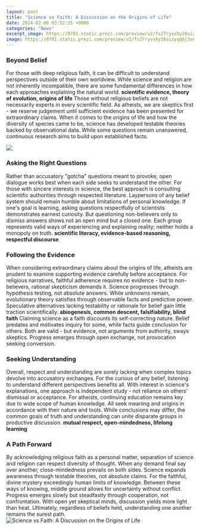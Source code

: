 ```yaml
---
layout: post
title: "Science vs Faith: A Discussion on the Origins of Life"
date: 2024-02-06 03:52:35 +0000
categories: "News"
excerpt_image: https://0701.static.prezi.com/preview/v2/fs27ryvxhy26sizyqq6j3s6ga36jc3sachvcdoaizecfr3dnitcq_3_0.png
image: https://0701.static.prezi.com/preview/v2/fs27ryvxhy26sizyqq6j3s6ga36jc3sachvcdoaizecfr3dnitcq_3_0.png
---
```


### Beyond Belief
For those with deep religious faith, it can be difficult to understand perspectives outside of their own worldview. While science and religion are not inherently incompatible, there are some fundamental differences in how each approaches explaining the natural world. **scientific evidence, theory of evolution, origins of life** 
Those without religious beliefs are not necessarily experts in every scientific field. As atheists, we are skeptics first - we reserve judgement until sufficient evidence has been presented for extraordinary claims. When it comes to the origins of life and how the diversity of species came to be, science has developed testable theories backed by observational data. While some questions remain unanswered, continuous research aims to build upon established facts.

![](https://brightspotcdn.byu.edu/dims4/default/0537c96/2147483647/strip/true/crop/8001x4501+0+0/resize/840x473!/quality/90/?url=https:%2F%2Fbrigham-young-brightspot.s3.amazonaws.com%2F8f%2Ff1%2F9a2500664e5099b4eba7cf4634c2%2Ffaith-and-science-1080-5.4.21_1080x1920.png)
### Asking the Right Questions  
Rather than accusatory "gotcha" questions meant to provoke, open dialogue works best when each side seeks to understand the other. For those with sincere interests in science, the best approach is consulting scientific authorities through respected literature. Laypersons of any belief system should remain humble about limitations of personal knowledge. 
If one's goal is learning, asking questions respectfully of scientists demonstrates earnest curiosity. But questioning non-believers only to dismiss answers shows not an open mind but a closed one. Each group represents valid ways of experiencing and explaining reality; neither holds a monopoly on truth. **scientific literacy, evidence-based reasoning, respectful discourse**
### Following the Evidence
When considering extraordinary claims about the origins of life, atheists are prudent to examine supporting evidence carefully before acceptance. For religious narratives, faithful adherence requires no evidence - but to non-believers, rational skepticism demands it. 
Science progresses through hypothesis testing, not absolute answers. While unknowns remain, evolutionary theory satisfies through observable facts and predictive power. Speculative alternatives lacking testability or rationale for belief gain little traction scientifically. **abiogenesis, common descent, falsifiability, blind faith** 
Claiming science as a faith discounts its self-correcting nature. Belief predates and motivates inquiry for some, while facts guide conclusion for others. Both are valid - but evidence, not arguments from authority, sways skeptics. Progress emerges through open exchange, not provocation seeking conversion.
### Seeking Understanding
Overall, respect and understanding are sorely lacking when complex topics devolve into accusatory exchanges. For the curious of any belief, listening to understand different perspectives benefits all. 
With interest in science's explanations, one approach is independent study - not reliance on others' dismissal or acceptance. For atheists, continuing education remains key due to wide scope of human knowledge. 
All seek meaning and origins in accordance with their nature and tools. While conclusions may differ, the common goals of truth and understanding can unite disparate groups in productive discussion. **mutual respect, open-mindedness, lifelong learning**
### A Path Forward 
By acknowledging religious faith as a personal matter, separation of science and religion can respect diversity of thought. When any demand final say over another, close-mindedness prevails on both sides. 
Science expands awareness through testable theories, not absolute claims. For the faithful, divine mystery exceedingly human limits of knowledge. Between these ways of knowing, middle ground allows for uncertainty without conflict.
Progress emerges slowly but steadfastly through cooperation, not confrontation. With open yet skeptical minds, discussion yields more light than heat. Ultimately, regardless of beliefs held, understanding one another remains the surest path.
![Science vs Faith: A Discussion on the Origins of Life](https://0701.static.prezi.com/preview/v2/fs27ryvxhy26sizyqq6j3s6ga36jc3sachvcdoaizecfr3dnitcq_3_0.png)
